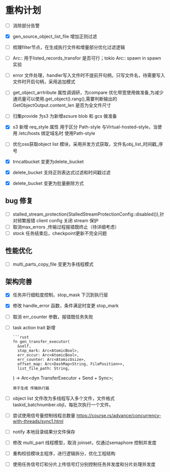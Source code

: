 # 重构计划

- [ ] 消除部分告警
- [x] gen_source_object_list_file 增加正则过滤
- [ ] 梳理filter节点，在生成执行文件和增量部分优化过滤逻辑
- [ ] Arc::<JoinSet> 用于listed_records_transfor 是否可行；tokio Arc::<JoinSet> spawn in spawn 实验
- [ ] error 文件处理，handler写入文件时不提前开句柄，只写文件名，待需要写入文件时开启句柄，采用追加模式
- [ ] get_object_arrtribute 属性调调研，为compare 优化带宽使用做准备,为减少通讯量可以使用.get_object().rang(),需要判断输出的GetObjectOutput.content_len 是否为全文件尺寸
- [ ] 归集provide 为s3 为新增azsure blob 和 gcs 做准备
- [x] s3 新增 req_style 属性 用于区分 Path-style 与Virtual-hosted–style，当使用 /etc/hosts 绑定域名时 使用Path-style
- [ ] 优化oss获取object list 模块，采用并发方式获取，文件名obj_list_时间戳_序号
- [x] trncatbucket 变更为delete_bucket 
- [x] delete_bucket 支持正则表达式过滤和时间戳过滤
- [x] delete_bucket 变更为批量删除方式


## bug 修复
- [ ] stalled_stream_protection(StalledStreamProtectionConfig::disabled()),针对频繁报错 client config 关闭 stream 保护
- [ ] 取消max_errors ,传输过程报错既终止（待详细考虑）
- [ ] stock 任务结束后，checkpoint更新不完全问题

## 性能优化
- [ ] multi_parts_copy_file 变更为多线程模式


## 架构完善
- [x] 任务并行细粒度控制，stop_mask 下沉到执行层
- [x] 修改 handle_error 函数，条件满足时变更 stop_mark
- [ ] 取消 err_counter 参数，报错既任务失败
- [ ] task action trait 新增  

      ```rust 
      fn gen_transfer_executor(
        &self,
        stop_mark: Arc<AtomicBool>,
        err_occur: Arc<AtomicBool>,
        err_counter: Arc<AtomicUsize>,
        offset_map: Arc<DashMap<String, FilePosition>>,
        list_file_path: String,
    ) -> Arc<dyn TransferExecutor + Send + Sync>; 
    ```
    用于生成 传输执行器
- [ ] object list 文件改为多线程写入多个文件，文件格式taskid_batchnumber.objl，每批次执行一个文件。
- [ ] 尝试使用信号量控制线程总数量 https://course.rs/advance/concurrency-with-threads/sync1.html
- [ ] notify 本地目录结果分文件保存
- [ ] 修改 multi_part 线程模型，取消 joinset，仅通过semaphore 控制并发度
- [ ] 重构校验模块主程序，进行逻辑拆分，优化工程结构
- [ ] 使用任务信号灯和分片上传信号灯分别控制任务并发度和分片处理并发度